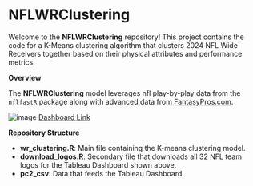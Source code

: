 # NFLWRClustering
Welcome to the **NFLWRClustering** repository! This project contains the code for a K-Means clustering algorithm that clusters 2024 NFL Wide Receivers together based on their physical attributes and performance metrics. 

**Overview**

The **NFLWRClustering** model leverages nfl play-by-play data from the `nflfastR` package along with advanced data from [FantasyPros.com](https://www.fantasypros.com/nfl/advanced-stats-wr.php). 

![image](https://github.com/user-attachments/assets/81ebb0e6-2675-448f-a2d1-9f851185662b)
[Dashboard Link](https://public.tableau.com/app/profile/jarred.robidoux4256/viz/NFLReceiverClusters/ClusterDash)

**Repository Structure**
- **wr_clustering.R**: Main file containing the K-means clustering model.
- **download_logos.R**: Secondary file that downloads all 32 NFL team logos for the Tableau Dashboard shown above.
- **pc2_csv**: Data that feeds the Tableau Dashboard.
